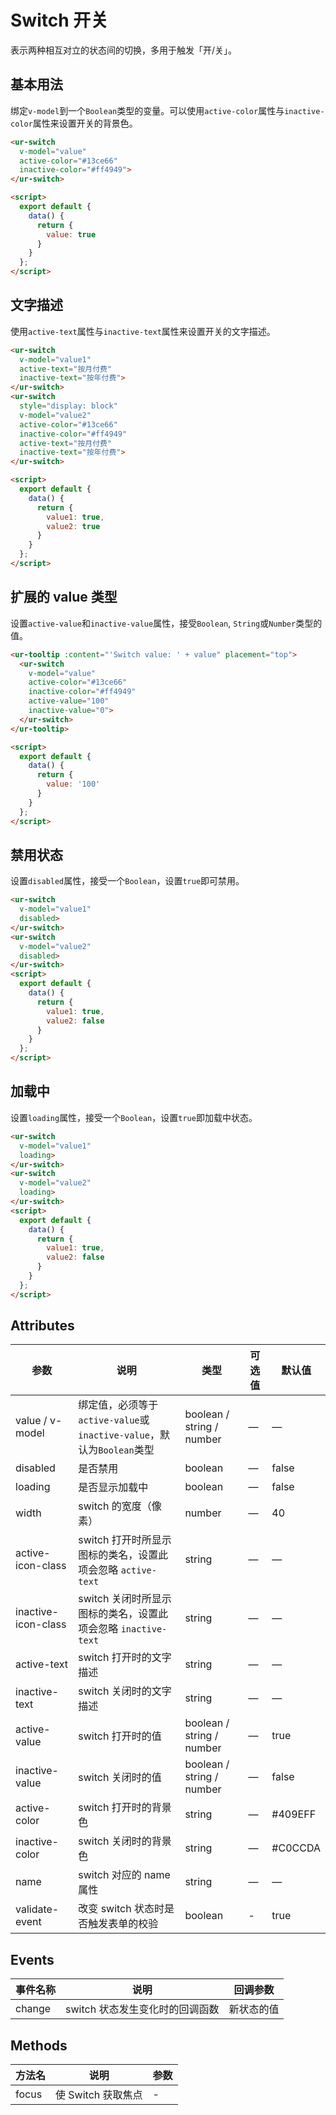 # Switch 开关

表示两种相互对立的状态间的切换，多用于触发「开/关」。

## 基本用法

绑定`v-model`到一个`Boolean`类型的变量。可以使用`active-color`属性与`inactive-color`属性来设置开关的背景色。

```html
<ur-switch
  v-model="value"
  active-color="#13ce66"
  inactive-color="#ff4949">
</ur-switch>

<script>
  export default {
    data() {
      return {
        value: true
      }
    }
  };
</script>
```

## 文字描述

使用`active-text`属性与`inactive-text`属性来设置开关的文字描述。

```html
<ur-switch
  v-model="value1"
  active-text="按月付费"
  inactive-text="按年付费">
</ur-switch>
<ur-switch
  style="display: block"
  v-model="value2"
  active-color="#13ce66"
  inactive-color="#ff4949"
  active-text="按月付费"
  inactive-text="按年付费">
</ur-switch>

<script>
  export default {
    data() {
      return {
        value1: true,
        value2: true
      }
    }
  };
</script>
```

## 扩展的 value 类型

设置`active-value`和`inactive-value`属性，接受`Boolean`, `String`或`Number`类型的值。

```html
<ur-tooltip :content="'Switch value: ' + value" placement="top">
  <ur-switch
    v-model="value"
    active-color="#13ce66"
    inactive-color="#ff4949"
    active-value="100"
    inactive-value="0">
  </ur-switch>
</ur-tooltip>

<script>
  export default {
    data() {
      return {
        value: '100'
      }
    }
  };
</script>
```


## 禁用状态

设置`disabled`属性，接受一个`Boolean`，设置`true`即可禁用。


```html
<ur-switch
  v-model="value1"
  disabled>
</ur-switch>
<ur-switch
  v-model="value2"
  disabled>
</ur-switch>
<script>
  export default {
    data() {
      return {
        value1: true,
        value2: false
      }
    }
  };
</script>
```

## 加载中

设置`loading`属性，接受一个`Boolean`，设置`true`即加载中状态。


```html
<ur-switch
  v-model="value1"
  loading>
</ur-switch>
<ur-switch
  v-model="value2"
  loading>
</ur-switch>
<script>
  export default {
    data() {
      return {
        value1: true,
        value2: false
      }
    }
  };
</script>
```

## Attributes

| 参数      | 说明    | 类型      | 可选值       | 默认值   |
|---------- |-------- |---------- |-------------  |-------- |
| value / v-model | 绑定值，必须等于`active-value`或`inactive-value`，默认为`Boolean`类型 | boolean / string / number | — | — |
| disabled  | 是否禁用    | boolean   | — | false   |
| loading  | 是否显示加载中    | boolean   | — | false   |
| width  | switch 的宽度（像素）    | number   | — | 40 |
| active-icon-class  | switch 打开时所显示图标的类名，设置此项会忽略 `active-text`    | string   | — | — |
| inactive-icon-class  | switch 关闭时所显示图标的类名，设置此项会忽略 `inactive-text`    | string   | — | — |
| active-text  | switch 打开时的文字描述    | string   | — | — |
| inactive-text  | switch 关闭时的文字描述    | string   | — | — |
| active-value  | switch 打开时的值    | boolean / string / number | — | true |
| inactive-value  | switch 关闭时的值    | boolean / string / number | — | false |
| active-color  | switch 打开时的背景色    | string   | — | #409EFF |
| inactive-color  | switch 关闭时的背景色    | string   | — | #C0CCDA |
| name            | switch 对应的 name 属性    | string   | — | — |
| validate-event  | 改变 switch 状态时是否触发表单的校验     | boolean   | - | true |

## Events
| 事件名称      | 说明    | 回调参数      |
|---------- |-------- |---------- |
| change  | switch 状态发生变化时的回调函数    | 新状态的值 |

## Methods
| 方法名 | 说明 | 参数 |
| ---- | ---- | ---- |
| focus | 使 Switch 获取焦点 | - |
